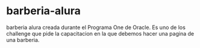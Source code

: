 # barberia-alura

barberia alura creada durante el Programa One de Oracle. Es uno de los challenge que pide la capacitacion en la que debemos hacer una pagina de una barberia.
